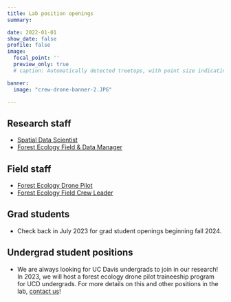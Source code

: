 ```yaml
---
title: Lab position openings
summary:

date: 2022-01-01
show_date: false
profile: false
image:
  focal_point: ''
  preview_only: true
  # caption: Automatically detected treetops, with point size indicating tree height, overlaid on drone-derived orthoimagery from the Tahoe National Forest

banner:
  image: "crew-drone-banner-2.JPG"

---
```


## Research staff

- [Spatial Data Scientist](/position/spatial-data-scientist/)
- [Forest Ecology Field & Data Manager](/position/field-and-data-manager/)

## Field staff

- [Forest Ecology Drone Pilot](/position/drone-pilot/)
 - [Forest Ecology Field Crew Leader](/position/field-crew-leader/)

## Grad students

- Check back in July 2023 for grad student openings beginning fall 2024.

## Undergrad student positions

- We are always looking for UC Davis undergrads to join in our research! In 2023, we will host a forest ecology drone pilot traineeship program for UCD undergrads. For more details on this and other positions in the lab, [contact us](/#contact)!

&nbsp;
&nbsp;